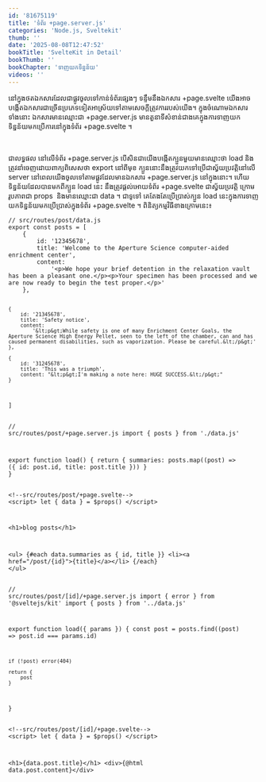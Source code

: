 ```yaml
---
id: '81675119'
title: 'ទំព័រ +page.server.js'
categories: 'Node.js, Sveltekit'
thumb: ''
date: '2025-08-08T12:47:52'
bookTitle: 'SvelteKit in Detail'
bookThumb: ''
bookChapter: 'ទាញ​យក​ទិន្នន័យ'
videos: ''
---
```

<p>នៅ​ក្នុង​ថត​ឯកសារ​ដែល​ជា​ផ្លូវ​ចូល​ទៅ​កាន់​ទំព័រ​ផ្សេង​ៗ ទន្ទឹម​នឹង​ឯកសារ +page.svelte យើង​អាច​បង្កើត​ឯកសារ​ជា​ច្រើន​ប្រភេទ​ទៀត​អាស្រ័យ​ទៅ​តាម​សេចក្តី​ត្រូវការ​របស់​យើង​។ ក្នុង​ចំណោម​ឯកសារ​ទាំងនោះ ឯកសារ​មាន​ឈ្មោះ​ជា +page.server.js មាន​តួនាទី​សំខាន់​ជាង​គេ​ក្នុង​ការទាញ​យក​ទិន្នន័យ​មក​ប្រើការ​នៅ​ក្នុង​ទំព័រ +page.svelte ។</p><p>&nbsp;</p><p>ជា​លទ្ធផល នៅ​លើ​ទំព័រ +page.server.js បើ​សិន​ជា​យើង​​បង្កើត​ក្បួន​មួយ​មាន​ឈ្មោះ​ថា load និង​ត្រូវ​នាំ​ចេញ​ដោយ​ពាក្យ​ពិសេស​ថា export នៅ​ពីមុខ​ ក្បួន​នោះ​នឹង​ត្រូវ​យក​ទៅ​ប្រើ​ជា​ស្វ័យប្រវត្តិ​​នៅ​លើ server នៅ​ពេល​យើង​ចូល​ទៅ​តាម​ផ្លូវ​ដែល​មាន​ឯកសារ +page.server.js នៅ​ក្នុង​នោះ​។ ហើយ​ទិន្នន័យ​ដែល​បាន​មក​ពី​ក្បួន load នេះ នឹង​ត្រូវ​ផ្តល់​អោយ​ទំព័រ +page.svelte ជា​​ស្វ័យ​ប្រវត្តិ​ ក្រោម​រូបភាព​ជា​ props &nbsp;និង​មាន​ឈ្មោះ​ជា data ។ ជាទូទៅ​ គេ​តែង​តែប្រើប្រាស់​ក្បួន load ​នេះ​​ក្នុង​ការទាញ​យក​ទិន្នន័យ​មក​ប្រើប្រាស់​ក្នុង​ទំព័រ +page.svelte ។ ពិនិត្យ​កម្មវិធី​ខាង​​ក្រោម​នេះ​៖</p><pre><code class="js javascript js-code">// src/routes/post/data.js
export const posts = [
    {
        id: '12345678',
        title: 'Welcome to the Aperture Science computer-aided enrichment center',
        content:
            '&lt;p&gt;We hope your brief detention in the relaxation vault has been a pleasant one.&lt;/p&gt;&lt;p&gt;Your specimen has been processed and we are now ready to begin the test proper.&lt;/p&gt;'
    },

    {
        id: '21345678',
        title: 'Safety notice',
        content:
            '&lt;p&gt;While safety is one of many Enrichment Center Goals, the Aperture Science High Energy Pellet, seen to the left of the chamber, can and has caused permanent disabilities, such as vaporization. Please be careful.&lt;/p&gt;'
    },

    {
        id: '31245678',
        title: 'This was a triumph',
        content: "&lt;p&gt;I'm making a note here: HUGE SUCCESS.&lt;/p&gt;"
    }
]
</code></pre><pre><code class="js javascript js-code">// src/routes/post/+page.server.js
import { posts } from './data.js'

export function load() {
    return {
        summaries: posts.map((post) =&gt; ({
            id: post.id,
            title: post.title
        }))
    }
}</code></pre><pre><code class="svelte">&lt;!--src/routes/post/+page.svelte--&gt;
&lt;script&gt;
    let { data } = $props()
&lt;/script&gt;

&lt;h1&gt;blog posts&lt;/h1&gt;

&lt;ul&gt;
    {#each data.summaries as { id, title }}
        &lt;li&gt;&lt;a href="/post/{id}"&gt;{title}&lt;/a&gt;&lt;/li&gt;
    {/each}
&lt;/ul&gt;</code></pre><pre><code class="js javascript js-code">// src/routes/post/[id]/+page.server.js
import { error } from '@sveltejs/kit'
import { posts } from '../data.js'

export function load({ params }) {
    const post = posts.find((post) =&gt; post.id === params.id)

    if (!post) error(404)

    return {
        post
    }
}
</code></pre><pre><code class="svelte">&lt;!--src/routes/post/[id]/+page.svelte--&gt;
&lt;script&gt;
    let { data } = $props()
&lt;/script&gt;

&lt;h1&gt;{data.post.title}&lt;/h1&gt;
&lt;div&gt;{@html data.post.content}&lt;/div&gt;
</code></pre>